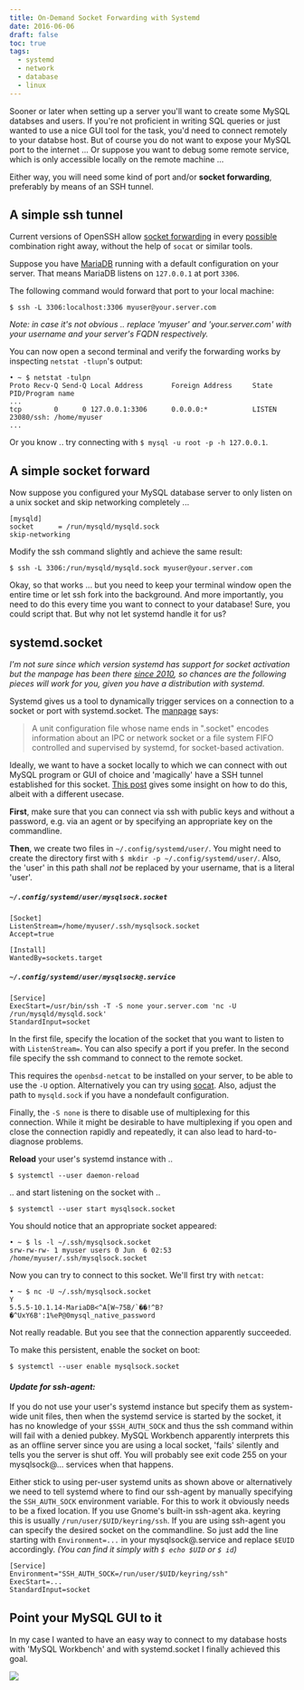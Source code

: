 ```yaml
---
title: On-Demand Socket Forwarding with Systemd
date: 2016-06-06
draft: false
toc: true
tags:
  - systemd
  - network
  - database
  - linux
---
```


Sooner or later when setting up a server you'll want to create some MySQL databses and users. If you're not proficient in writing SQL queries or just wanted to use a nice GUI tool for the task, you'd need to connect remotely to your databse host. But of course you do not want to expose your MySQL port to the internet ... Or suppose you want to debug some remote service, which is only accessible locally on the remote machine ...

<!--more-->

Either way, you will need some kind of port and/or __socket forwarding__, preferably by means of an SSH tunnel.


## A simple ssh tunnel

[socket forwarding]: https://lwn.net/Articles/609321/ "OpenSSH 6.7 will bring socket forwarding and more"
[possible]: man.openbsd.org/ssh "OpenSSH man page"

Current versions of OpenSSH allow [socket forwarding] in every [possible] combination right away, without the help of `socat` or similar tools.

[MariaDB]: https://mariadb.org/

Suppose you have [MariaDB] running with a default configuration on your server. That means MariaDB listens on `127.0.0.1` at port `3306`.

The following command would forward that port to your local machine:
```
$ ssh -L 3306:localhost:3306 myuser@your.server.com
```

_Note: in case it's not obvious .. replace 'myuser' and 'your.server.com' with your username and your server's FQDN respectively._

You can now open a second terminal and verify the forwarding works by inspecting `netstat -tlupn`'s output:

```
• ~ $ netstat -tulpn
Proto Recv-Q Send-Q Local Address       Foreign Address     State       PID/Program name    
...
tcp        0      0 127.0.0.1:3306      0.0.0.0:*           LISTEN      23080/ssh: /home/myuser
...
```

Or you know .. try connecting with `$ mysql -u root -p -h 127.0.0.1`.


## A simple socket forward

Now suppose you configured your MySQL database server to only listen on a unix socket and skip networking completely ...

```
[mysqld]
socket		= /run/mysqld/mysqld.sock
skip-networking
```

Modify the ssh command slightly and achieve the same result:
```
$ ssh -L 3306:/run/mysqld/mysqld.sock myuser@your.server.com
```

Okay, so that works ... but you need to keep your terminal window open the entire time or let ssh fork into the background. And more importantly, you need to do this every time you want to connect to your database! Sure, you could script that. But why not let systemd handle it for us?

## systemd.socket

[since 2010]: https://github.com/systemd/systemd/commit/1f812feafb4b98d5cfa2934886bbdd43325780bb
[manpage]: https://www.freedesktop.org/software/systemd/man/systemd.socket.html
[This post]: https://tilde.town/~cel/irc-socket-activation.html "IRC socket activation"

_I'm not sure since which version systemd has support for socket activation but the manpage has been there [since 2010], so chances are the following pieces will work for you, given you have a distribution with systemd._

Systemd gives us a tool to dynamically trigger services on a connection to a socket or port with systemd.socket. The [manpage] says:

> A unit configuration file whose name ends in ".socket" encodes information about an IPC or network socket or a file system FIFO controlled and supervised by systemd, for socket-based activation.

Ideally, we want to have a socket locally to which we can connect with out MySQL program or GUI of choice and 'magically' have a SSH tunnel established for this socket. [This post] gives some insight on how to do this, albeit with a different usecase.

__First__, make sure that you can connect via ssh with public keys and without a password, e.g. via an agent or by specifying an appropriate key on the commandline.

__Then__, we create two files in `~/.config/systemd/user/`. You might need to create the directory first with `$ mkdir -p ~/.config/systemd/user/`. Also, the 'user' in this path shall _not_ be replaced by your username, that is a literal 'user'.

##### `~/.config/systemd/user/mysqlsock.socket`
```
[Socket]
ListenStream=/home/myuser/.ssh/mysqlsock.socket
Accept=true

[Install]
WantedBy=sockets.target
```

##### `~/.config/systemd/user/mysqlsock@.service`
```
[Service]
ExecStart=/usr/bin/ssh -T -S none your.server.com 'nc -U /run/mysqld/mysqld.sock'
StandardInput=socket
```

In the first file, specify the location of the socket that you want to listen to with `ListenStream=`. You can also specify a port if you prefer. In the second file specify the ssh command to connect to the remote socket.

[socat]: http://www.ralf-lang.de/2011/11/22/using-socat-to-debug-unix-sockets-like-telnet-for-tcp/

This requires the `openbsd-netcat` to be installed on your server, to be able to use the `-U` option. Alternatively you can try using [socat]. Also, adjust the path to `mysqld.sock` if you have a nondefault configuration.

Finally, the `-S none` is there to disable use of multiplexing for this connection. While it might be desirable to have multiplexing if you open and close the connection rapidly and repeatedly, it can also lead to hard-to-diagnose problems.

__Reload__ your user's systemd instance with ..
```
$ systemctl --user daemon-reload
```
.. and start listening on the socket with ..
```
$ systemctl --user start mysqlsock.socket
```

You should notice that an appropriate socket appeared:
```
• ~ $ ls -l ~/.ssh/mysqlsock.socket
srw-rw-rw- 1 myuser users 0 Jun  6 02:53 /home/myuser/.ssh/mysqlsock.socket
```

Now you can try to connect to this socket. We'll first try with `netcat`:
```
• ~ $ nc -U ~/.ssh/mysqlsock.socket
Y
5.5.5-10.1.14-MariaDB<^A[W~75B/`��!^B?�^UxY6B':1%eP@0mysql_native_password
```
Not really readable. But you see that the connection apparently succeeded.

To make this persistent, enable the socket on boot:
```
$ systemctl --user enable mysqlsock.socket
```

#### _Update for ssh-agent:_

If you do not use your user's systemd instance but specify them as system-wide unit files, then when the systemd service is started by the socket, it has no knowledge of your `$SSH_AUTH_SOCK` and thus the ssh command within will fail with a denied pubkey. MySQL Workbench apparently interprets this as an offline server since you are using a local socket, 'fails' silently and tells you the server is shut off. You will probably see exit code 255 on your mysqlsock@... services when that happens.

Either stick to using per-user systemd units as shown above or alternatively we need to tell systemd where to find our ssh-agent by manually specifying the `SSH_AUTH_SOCK` environment variable. For this to work it obviously needs to be a fixed location. If you use Gnome's built-in ssh-agent aka. keyring this is usually `/run/user/$UID/keyring/ssh`. If you are using ssh-agent you can specify the desired socket on the commandline. So just add the line starting with `Environment=...` in your mysqlsock@.service and replace `$EUID` accordingly. _(You can find it simply with `$ echo $UID` or `$ id`)_

```
[Service]
Environment="SSH_AUTH_SOCK=/run/user/$UID/keyring/ssh"
ExecStart=...
StandardInput=socket
```

## Point your MySQL GUI to it

In my case I wanted to have an easy way to connect to my database hosts with 'MySQL Workbench' and with systemd.socket I finally achieved this goal.

![](/content/images/2016/06/Screenshot-from-2016-06-06-04-49-45.png)
